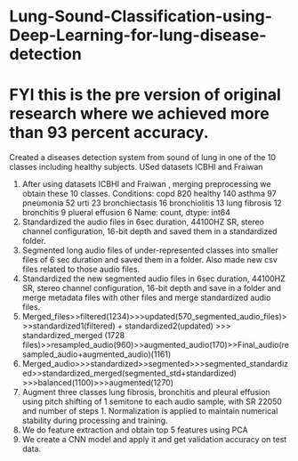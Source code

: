 # Lung-Sound-Classification-using-Deep-Learning-for-lung-disease-detection
# FYI this is the pre version of original research where we achieved more than 93 percent accuracy. 
Created a diseases detection system from sound of lung in one of the 10 classes including healthy subjects. USed datasets ICBHI and Fraiwan

1.  After using datasets ICBHI and Fraiwan , merging preprocessing we obtain these 10 classes.
Conditions: 
copd 820 
healthy 140 
asthma 97 
pneumonia 52 
urti 23 
bronchiectasis 16 
bronchiolitis 13 
lung fibrosis 12 
bronchitis 9 
plueral effusion 6 
Name: count, dtype: int64 
2.	Standardized the audio files in 6sec duration, 44100HZ SR, stereo channel configuration, 16-bit depth and saved them in a standardized folder. 
3.	Segmented long audio files of under-represented classes into smaller files of 6 sec duration and saved them in a folder. Also made new csv files related to those audio files.
4.	Standardized the new segmented audio files in 6sec duration, 44100HZ SR, stereo channel configuration, 16-bit depth and save in a folder and merge metadata files with other files and merge standardized audio files. 
5.	Merged_files>>filtered(1234)>>>updated(570_segmented_audio_files)>>>standardized1(filtered) + standardized2(updated) >>> standardized_merged (1728 files)>>resampled_audio(960)>>augmented_audio(170)>>Final_audio(resampled_audio+augmented_audio)(1161)
6.	Merged_audio>>>standardized>>segmented>>>segmented_standardized>>standardized_merged(segmented_std+standardized) >>>balanced(1100)>>>augmented(1270)
7.	Augment three classes lung fibrosis, bronchitis and pleural effusion using pitch shifting of 1 semitone to each audio sample, with SR 22050 and number of steps 1. Normalization is applied to maintain numerical stability during processing and training.
8.	We do feature extraction and obtain top 5 features using PCA
9.  We create a CNN model and apply it and get validation accuracy on test data.

